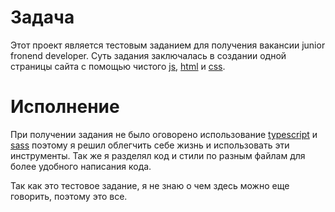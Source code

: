 # Задача

Этот проект является тестовым заданием для получения вакансии junior fronend developer. Суть задания заключалась в создании одной страницы сайта с помощью чистого [js](), [html]() и [css]().

# Исполнение

При получении задания не было оговорено использование [typescript]() и [sass]() поэтому я решил облегчить себе жизнь и использовать эти инструменты. Так же я разделял код и стили по разным файлам для более удобного написания кода.

Так как это тестовое задание, я не знаю о чем здесь можно еще говорить, поэтому это все.
